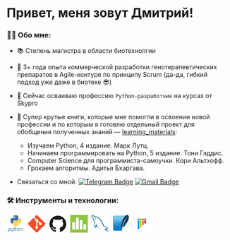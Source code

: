 # Привет, меня зовут Дмитрий!

### :man_health_worker: Обо мне:

- :books: Степень магистра в области биотехнолгии
- :dna: 3+ года опыта коммерческой разработки генотерапевтических препаратов в Agile-контуре по принципу Scrum (да-да, гибкий подход уже даже в биотехе :sunglasses:)
- :rocket: Сейчас осваиваю профессию `Python-разработчик` на курсах от Skypro
- :receipt: Супер крутые книги, которые мне помогли в освоении новой профессии и по которым я готовлю отдельный проект для обобщения полученных знаний — [learning_materials](https://github.com/DmitriiParfenov/learning_materials.git):

  - Изучаем Python, 4 издание. Марк Лутц.
  - Начинаем программировать на Python, 5 издание. Тони Гэддис.
  - Computer Science для программиста-самоучки. Кори Альтхофф.
  - Грокаем алгоритмы. Адитья Бхаргава.
  
- Связаться со мной: [![Telegram Badge](https://img.shields.io/badge/-parfenovdf-blue?style=flat&logo=Telegram&logoColor=white)]([https://t.me/f1llzzz](https://t.me/parfenovdf)) [![Gmail Badge](https://img.shields.io/badge/-Gmail-red?style=flat&logo=Gmail&logoColor=white)](mailto:dima1996sik@gmail.com)

### :hammer_and_wrench: Инструменты и технологии:

<div>
  <img src="https://github.com/devicons/devicon/blob/master/icons/python/python-original-wordmark.svg" title="python" alt="python" width="40" height="40"/>&nbsp
  <img src="https://github.com/devicons/devicon/blob/master/icons/git/git-original.svg" title="git" alt="git" width="40" height="40"/>&nbsp
  <img src="https://github.com/devicons/devicon/blob/master/icons/github/github-original.svg" title="github" alt="github" width="40" height="40"/>&nbsp
  <img src="https://github.com/devicons/devicon/blob/master/icons/minitab/minitab-plain.svg" title="minitab" alt="minitab" width="40" height="40"/>&nbsp
  <img src="https://github.com/devicons/devicon/blob/master/icons/mysql/mysql-original.svg" title="mysql" alt="mysql" width="40" height="40"/>&nbsp
  <img src="https://github.com/devicons/devicon/blob/master/icons/sqlite/sqlite-original.svg" title="sqlite" alt="sqlite" width="40" height="40"/>&nbsp
  <img src="https://github.com/devicons/devicon/blob/master/icons/pytest/pytest-original.svg" title="pytest" alt="pytest" width="40" height="40"/>&nbsp
</div>
